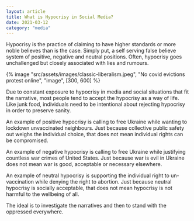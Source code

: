 ```yaml
---
layout: article
title: What is Hypocrisy in Social Media?
date: 2021-03-12
category: "media"
---
```


Hypocrisy is the practice of claiming to have higher standards or more noble believes than is the case. Simply put, a self serving false believe system of positive, negative and neutral positions. Often, hypocrisy goes unchallenged but closely associated with lies and rumours.

<!-- excerpt -->

{% image "src/assets/images/classic-liberalism.jpeg", "No covid evictions protest online", "image", [300, 600] %}

Due to constant exposure to hypocrisy in media and social situations that fit the narrative, most people tend to accept the hypocrisy as a way of life. Like junk food, individuals need to be intentional about rejecting hypocrisy in order to preserve sanity.

An example of positive hypocrisy is calling to free Ukraine while wanting to lockdown unvaccinated neighbours. Just because collective public safety out weighs the individual choice, that does not mean individual rights can be compromised.

An example of negative hypocrisy is calling to free Ukraine while justifying countless war crimes of United States. Just because war is evil in Ukraine does not mean war is good, acceptable or necessary elsewhere.

An example of neutral hypocrisy is supporting the individual right to un-vaccination while denying the right to abortion. Just because neutral hypocrisy is socially acceptable, that does not mean hypocrisy is not harmful to the wellbeing of all.

The ideal is to investigate the narratives and then to stand with the oppressed everywhere.
